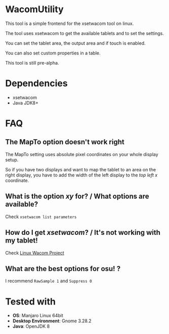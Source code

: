 # WacomUtility
This tool is a simple frontend for the xsetwacom tool on linux.

The tool uses xsetwacom to get the available tablets and to set the settings.

You can set the tablet area, the output area and if touch is enabled.

You can also set custom properties in a table.

This tool is still pre-alpha.

# Dependencies
* xsetwacom
* Java JDK8+

# FAQ
## The MapTo option doesn't work right
The MapTo setting uses absolute pixel coordinates on your whole display setup.

So if you have two displays and want to map the tablet to an area on the right display, you have to add the width of the left display to the _top left x_ coordinate.

## What is the option *xy* for? / What options are available?
Check ``xsetwacom list parameters``

## How do I get *xsetwacom*? / It's not working with my tablet!
Check [Linux Wacom Project](https://linuxwacom.github.io/)

## What are the best options for osu! ?
I recommend ``RawSample 1`` and ``Suppress 0`` 

# Tested with
* __OS__: Manjaro Linux 64bit
* __Desktop Environment__: Gnome 3.28.2
* __Java__: OpenJDK 8
